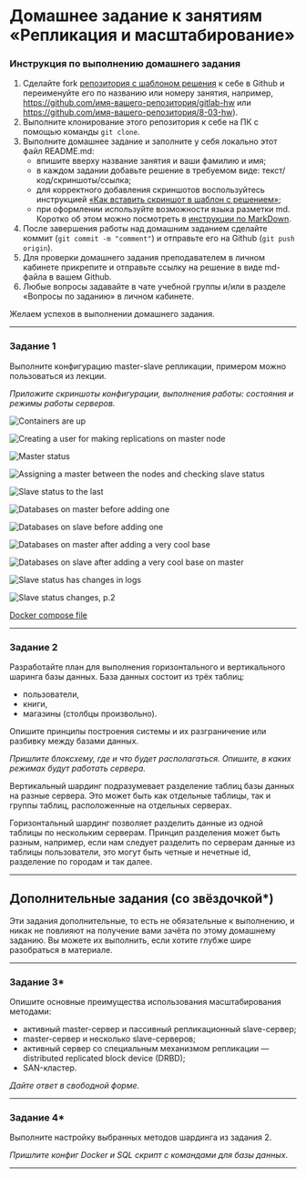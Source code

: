 # Домашнее задание к занятиям «Репликация и масштабирование»

### Инструкция по выполнению домашнего задания

1. Сделайте fork [репозитория c шаблоном решения](https://github.com/netology-code/sys-pattern-homework) к себе в Github и переименуйте его по названию или номеру занятия, например, https://github.com/имя-вашего-репозитория/gitlab-hw или https://github.com/имя-вашего-репозитория/8-03-hw).
2. Выполните клонирование этого репозитория к себе на ПК с помощью команды `git clone`.
3. Выполните домашнее задание и заполните у себя локально этот файл README.md:
   - впишите вверху название занятия и ваши фамилию и имя;
   - в каждом задании добавьте решение в требуемом виде: текст/код/скриншоты/ссылка;
   - для корректного добавления скриншотов воспользуйтесь инструкцией [«Как вставить скриншот в шаблон с решением»](https://github.com/netology-code/sys-pattern-homework/blob/main/screen-instruction.md);
   - при оформлении используйте возможности языка разметки md. Коротко об этом можно посмотреть в [инструкции по MarkDown](https://github.com/netology-code/sys-pattern-homework/blob/main/md-instruction.md).
4. После завершения работы над домашним заданием сделайте коммит (`git commit -m "comment"`) и отправьте его на Github (`git push origin`).
5. Для проверки домашнего задания преподавателем в личном кабинете прикрепите и отправьте ссылку на решение в виде md-файла в вашем Github.
6. Любые вопросы задавайте в чате учебной группы и/или в разделе «Вопросы по заданию» в личном кабинете.

Желаем успехов в выполнении домашнего задания.

---

### Задание 1

Выполните конфигурацию master-slave репликации, примером можно пользоваться из лекции.

*Приложите скриншоты конфигурации, выполнения работы: состояния и режимы работы серверов.*

![Containers are up](https://github.com/JulieJool/sdb-homeworks/blob/sdbsql-24/12-06%20img/containers_up.png)  

![Creating a user for making replications on master node](https://github.com/JulieJool/sdb-homeworks/blob/sdbsql-24/12-06%20img/creating_user_on_master.png)   

![Master status](https://github.com/JulieJool/sdb-homeworks/blob/sdbsql-24/12-06%20img/master_status.png)   

![Assigning a master between the nodes and checking slave status](https://github.com/JulieJool/sdb-homeworks/blob/sdbsql-24/12-06%20img/assigning_a_master%2C_slave_status.png)   

![Slave status to the last](https://github.com/JulieJool/sdb-homeworks/blob/sdbsql-24/12-06%20img/slave_status_end.png)   

![Databases on master before adding one](https://github.com/JulieJool/sdb-homeworks/blob/sdbsql-24/12-06%20img/databases_on_master_before.png)   

![Databases on slave before adding one](https://github.com/JulieJool/sdb-homeworks/blob/sdbsql-24/12-06%20img/databases_on_slave_before.png)   

![Databases on master after adding a very cool base](https://github.com/JulieJool/sdb-homeworks/blob/sdbsql-24/12-06%20img/databases_on_master_after.png)   

![Databases on slave after adding a very cool base on master](https://github.com/JulieJool/sdb-homeworks/blob/sdbsql-24/12-06%20img/databases_on_slave_after.png)   

![Slave status has changes in logs](https://github.com/JulieJool/sdb-homeworks/blob/sdbsql-24/12-06%20img/slave_status_changed.png)   

![Slave status changes, p.2](https://github.com/JulieJool/sdb-homeworks/blob/sdbsql-24/12-06%20img/slave_status_changed_p2.png)   

[Docker compose file](https://github.com/JulieJool/sdb-homeworks/blob/sdbsql-24/12-06%20img/docker_compose_file.png)   

---

### Задание 2

Разработайте план для выполнения горизонтального и вертикального шаринга базы данных. База данных состоит из трёх таблиц: 

- пользователи, 
- книги, 
- магазины (столбцы произвольно). 

Опишите принципы построения системы и их разграничение или разбивку между базами данных.

*Пришлите блоксхему, где и что будет располагаться. Опишите, в каких режимах будут работать сервера.* 

Вертикальный шардинг подразумевает разделение таблиц базы данных на разные сервера. Это может быть как отдельные таблицы, так и группы таблиц, расположенные на отдельных серверах.   

Горизонтальный шардинг позволяет разделить данные из одной таблицы по нескольким серверам. Принцип разделения может быть разным, например, если нам следует разделить по серверам данные из таблицы пользователи, это могут быть четные и нечетные id, разделение по городам и так далее.   


---

## Дополнительные задания (со звёздочкой*)
Эти задания дополнительные, то есть не обязательные к выполнению, и никак не повлияют на получение вами зачёта по этому домашнему заданию. Вы можете их выполнить, если хотите глубже шире разобраться в материале.

---

### Задание 3* 

Опишите основные преимущества использования масштабирования методами:

- активный master-сервер и пассивный репликационный slave-сервер; 
- master-сервер и несколько slave-серверов;
- активный сервер со специальным механизмом репликации — distributed replicated block device (DRBD);
- SAN-кластер.

*Дайте ответ в свободной форме.*

---

### Задание 4*

Выполните настройку выбранных методов шардинга из задания 2.

*Пришлите конфиг Docker и SQL скрипт с командами для базы данных*.

---
